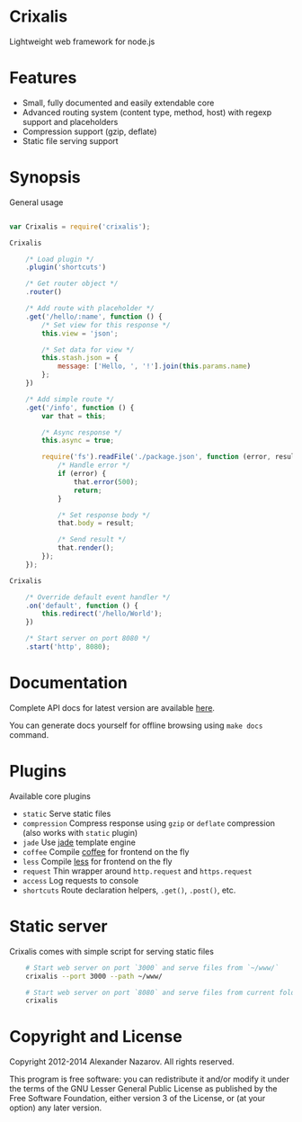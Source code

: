 # Crixalis

Lightweight web framework for node.js

# Features

- Small, fully documented and easily extendable core
- Advanced routing system (content type, method, host) with regexp support and placeholders
- Compression support (gzip, deflate)
- Static file serving support

# Synopsis

General usage

```js

var Crixalis = require('crixalis');

Crixalis

	/* Load plugin */
	.plugin('shortcuts')

	/* Get router object */
	.router()

	/* Add route with placeholder */
	.get('/hello/:name', function () {
		/* Set view for this response */
		this.view = 'json';

		/* Set data for view */
		this.stash.json = {
			message: ['Hello, ', '!'].join(this.params.name)
		};
	})

	/* Add simple route */
	.get('/info', function () {
		var that = this;

		/* Async response */
		this.async = true;

		require('fs').readFile('./package.json', function (error, result) {
			/* Handle error */
			if (error) {
				that.error(500);
				return;
			}

			/* Set response body */
			that.body = result;

			/* Send result */
			that.render();
		});
	});

Crixalis

	/* Override default event handler */
	.on('default', function () {
		this.redirect('/hello/World');
	})

	/* Start server on port 8080 */
	.start('http', 8080);
```

# Documentation

Complete API docs for latest version are available [here](http://crixalis.n4kz.com).

You can generate docs yourself for offline browsing using `make docs` command.

# Plugins

Available core plugins

- `static`      Serve static files
- `compression` Compress response using `gzip` or `deflate` compression (also works with `static` plugin)
- `jade`        Use [jade](http://jade-lang.com) template engine
- `coffee`      Compile [coffee](http://coffeescript.org) for frontend on the fly
- `less`        Compile [less](http://lesscss.org) for frontend on the fly
- `request`     Thin wrapper around `http.request` and `https.request`
- `access`      Log requests to console
- `shortcuts`   Route declaration helpers, `.get()`, `.post()`, etc.

# Static server

Crixalis comes with simple script for serving static files

```bash
	# Start web server on port `3000` and serve files from `~/www/`
	crixalis --port 3000 --path ~/www/

	# Start web server on port `8080` and serve files from current folder
	crixalis
```

# Copyright and License

Copyright 2012-2014 Alexander Nazarov. All rights reserved.

This program is free software: you can redistribute it and/or modify
it under the terms of the GNU Lesser General Public License as published by
the Free Software Foundation, either version 3 of the License, or
(at your option) any later version.
